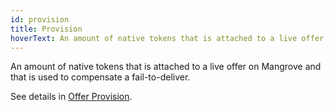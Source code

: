 ```yaml
---
id: provision
title: Provision
hoverText: An amount of native tokens that is attached to a live offer on Mangrove and that is used to compensate a fail-to-deliver.
---
```


An amount of native tokens that is attached to a live offer on Mangrove and that is used to compensate a fail-to-deliver.

See details in [Offer Provision](../contracts/technical-references/taking-and-making-offers/reactive-offer/offer-provision.md).
